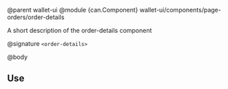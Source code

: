 @parent wallet-ui
@module {can.Component} wallet-ui/components/page-orders/order-details <order-details>

A short description of the order-details component

@signature `<order-details>`

@body

## Use

